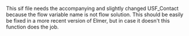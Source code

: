 This sif file needs the accompanying and slightly changed USF_Contact because
the flow variable name is not flow solution. This should be easily be fixed in a
more recent version of Elmer, but in case it doesn't this function does the job.
